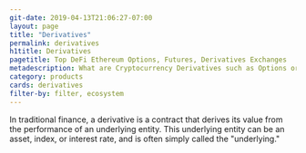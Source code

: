 ```yaml
---
git-date: 2019-04-13T21:06:27-07:00
layout: page
title: "Derivatives"
permalink: derivatives
h1title: Derivatives
pagetitle: Top DeFi Ethereum Options, Futures, Derivatives Exchanges
metadescription: What are Cryptocurrency Derivatives such as Options or Futures? In traditional finance, a derivative is a contract that derives its value from the performance of an underlying entity. This underlying entity can be an asset, index, or interest rate, and is often simply called the underlying.
category: products
cards: derivatives
filter-by: filter, ecosystem
---
```


In traditional finance, a derivative is a contract that derives its value from the performance of an underlying entity. This underlying entity can be an asset, index, or interest rate, and is often simply called the "underlying."

